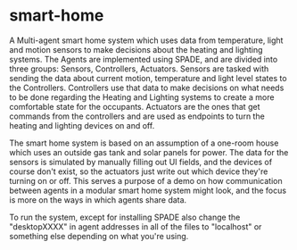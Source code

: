 # smart-home
A Multi-agent smart home system which uses data from temperature, light and motion sensors to make decisions about the heating and lighting systems.
The Agents are implemented using SPADE, and are divided into three groups: Sensors, Controllers, Actuators.
Sensors are tasked with sending the data about current motion, temperature and light level states to the Controllers.
Controllers use that data to make decisions on what needs to be done regarding the Heating and Lighting systems to create a more comfortable state for the occupants.
Actuators are the ones that get commands from the controllers and are used as endpoints to turn the heating and lighting devices on and off.

The smart home system is based on an assumption of a one-room house which uses an outside gas tank and solar panels for power. The data for the sensors
is simulated by manually filling out UI fields, and the devices of course don't exist, so the actuators just write out which device they're turning on or off.
This serves a purpose of a demo on how communication between agents in a modular smart home system might look, and the focus is more on the ways in which agents share data.

To run the system, except for installing SPADE also change the "desktopXXXX" in agent addresses in all of the files to "localhost" or something else depending on what you're using. 

